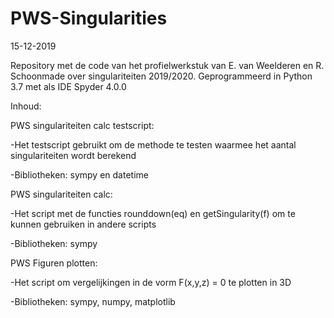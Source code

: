 # PWS-Singularities

15-12-2019

Repository met de code van het profielwerkstuk van E. van Weelderen en R. Schoonmade over singulariteiten 2019/2020.
Geprogrammeerd in Python 3.7 met als IDE Spyder 4.0.0

Inhoud:

PWS singulariteiten calc testscript:
  
-Het testscript gebruikt om de methode te testen waarmee het aantal singulariteiten wordt berekend
  
-Bibliotheken: sympy en datetime
  
PWS singulariteiten calc:
  
-Het script met de functies rounddown(eq) en getSingularity(f) om te kunnen gebruiken in andere scripts
 
-Bibliotheken: sympy
  
PWS Figuren plotten:
  
-Het script om vergelijkingen in de vorm F(x,y,z) = 0 te plotten in 3D
  
-Bibliotheken: sympy, numpy, matplotlib
